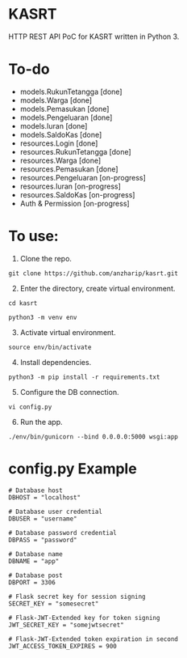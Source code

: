 # KASRT
HTTP REST API PoC for KASRT written in Python 3. 

# To-do
* models.RukunTetangga [done]
* models.Warga [done]
* models.Pemasukan [done]
* models.Pengeluaran [done]
* models.Iuran [done]
* models.SaldoKas [done]
* resources.Login [done]
* resources.RukunTetangga [done]
* resources.Warga [done]
* resources.Pemasukan [done]
* resources.Pengeluaran [on-progress]
* resources.Iuran [on-progress]
* resources.SaldoKas [on-progress]
* Auth & Permission [on-progress]

# To use: 
1. Clone the repo. 

```git clone https://github.com/anzharip/kasrt.git```

2. Enter the directory, create virtual environment. 

```cd kasrt```

```python3 -m venv env```

3. Activate virtual environment. 

```
source env/bin/activate
```

4. Install dependencies. 

```python3 -m pip install -r requirements.txt```

5. Configure the DB connection. 

```vi config.py```

6. Run the app. 

```./env/bin/gunicorn --bind 0.0.0.0:5000 wsgi:app```

# config.py Example

```
# Database host
DBHOST = "localhost"

# Database user credential
DBUSER = "username"

# Database password credential
DBPASS = "password"

# Database name
DBNAME = "app"

# Database post
DBPORT = 3306

# Flask secret key for session signing
SECRET_KEY = "somesecret"

# Flask-JWT-Extended key for token signing
JWT_SECRET_KEY = "somejwtsecret"

# Flask-JWT-Extended token expiration in second
JWT_ACCESS_TOKEN_EXPIRES = 900
```

